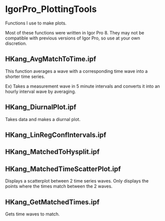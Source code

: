 # IgorPro_PlottingTools
Functions I use to make plots.

Most of these functions were written in Igor Pro 8. They may not be compatible with previous versions of Igor Pro, so use at your own discretion.

## HKang_AvgMatchToTime.ipf

This function averages a wave with a corresponding time wave into a shorter time series.

Ex) Takes a measurement wave in 5 minute intervals and converts it into an hourly interval wave by averaging.

## HKang_DiurnalPlot.ipf

Takes data and makes a diurnal plot.

## HKang_LinRegConfIntervals.ipf

## HKang_MatchedToHysplit.ipf

## HKang_MatchedTimeScatterPlot.ipf

Displays a scatterplot between 2 time series waves. Only displays the points where the times match between the 2 waves.

## HKang_GetMatchedTimes.ipf

Gets time waves to match.
